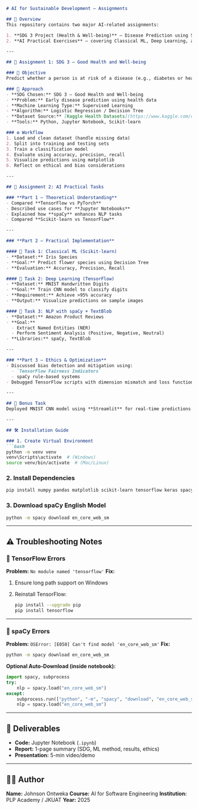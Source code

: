 ````markdown
# AI for Sustainable Development – Assignments

## 📘 Overview
This repository contains two major AI-related assignments:

1. **SDG 3 Project (Health & Well-being)** – Disease Prediction using Supervised Learning (Scikit-learn).
2. **AI Practical Exercises** – covering Classical ML, Deep Learning, and NLP using Python libraries.

---

## 🧩 Assignment 1: SDG 3 – Good Health and Well-being

### 🎯 Objective
Predict whether a person is at risk of a disease (e.g., diabetes or heart disease) using machine learning.

### 🧠 Approach
- **SDG Chosen:** SDG 3 – Good Health and Well-being  
- **Problem:** Early disease prediction using health data  
- **Machine Learning Type:** Supervised Learning  
- **Algorithm:** Logistic Regression / Decision Tree  
- **Dataset Source:** [Kaggle Health Datasets](https://www.kaggle.com/datasets)  
- **Tools:** Python, Jupyter Notebook, Scikit-learn  

### ⚙️ Workflow
1. Load and clean dataset (handle missing data)
2. Split into training and testing sets
3. Train a classification model
4. Evaluate using accuracy, precision, recall
5. Visualize predictions using matplotlib
6. Reflect on ethical and bias considerations

---

## 🤖 Assignment 2: AI Practical Tasks

### **Part 1 – Theoretical Understanding**
- Compared **TensorFlow vs PyTorch**
- Described use cases for **Jupyter Notebooks**
- Explained how **spaCy** enhances NLP tasks
- Compared **Scikit-learn vs TensorFlow**

---

### **Part 2 – Practical Implementation**

#### 🧮 Task 1: Classical ML (Scikit-learn)
- **Dataset:** Iris Species  
- **Goal:** Predict flower species using Decision Tree  
- **Evaluation:** Accuracy, Precision, Recall  

#### 🧠 Task 2: Deep Learning (TensorFlow)
- **Dataset:** MNIST Handwritten Digits  
- **Goal:** Train CNN model to classify digits  
- **Requirement:** Achieve >95% accuracy  
- **Output:** Visualize predictions on sample images  

#### 💬 Task 3: NLP with spaCy + TextBlob
- **Dataset:** Amazon Product Reviews  
- **Goal:** 
  - Extract Named Entities (NER)
  - Perform Sentiment Analysis (Positive, Negative, Neutral)
- **Libraries:** spaCy, TextBlob

---

### **Part 3 – Ethics & Optimization**
- Discussed bias detection and mitigation using:
  - `TensorFlow Fairness Indicators`
  - spaCy rule-based systems
- Debugged TensorFlow scripts with dimension mismatch and loss function errors.

---

## 🚀 Bonus Task
Deployed MNIST CNN model using **Streamlit** for real-time predictions (optional).

---

## 🛠️ Installation Guide

### 1. Create Virtual Environment
```bash
python -m venv venv
venv\Scripts\activate  # (Windows)
source venv/bin/activate  # (Mac/Linux)
````

### 2. Install Dependencies

```bash
pip install numpy pandas matplotlib scikit-learn tensorflow keras spacy textblob
```

### 3. Download spaCy English Model

```bash
python -m spacy download en_core_web_sm
```

---

## ⚠️ Troubleshooting Notes

### 🧩 TensorFlow Errors

**Problem:** `No module named 'tensorflow'`
**Fix:**

1. Ensure long path support on Windows
2. Reinstall TensorFlow:

   ```bash
   pip install --upgrade pip
   pip install tensorflow
   ```

---

### 💬 spaCy Errors

**Problem:** `OSError: [E050] Can't find model 'en_core_web_sm'`
**Fix:**

```bash
python -m spacy download en_core_web_sm
```

**Optional Auto-Download (inside notebook):**

```python
import spacy, subprocess
try:
    nlp = spacy.load("en_core_web_sm")
except:
    subprocess.run(["python", "-m", "spacy", "download", "en_core_web_sm"])
    nlp = spacy.load("en_core_web_sm")
```

---

## 📄 Deliverables

* **Code:** Jupyter Notebook (`.ipynb`)
* **Report:** 1-page summary (SDG, ML method, results, ethics)
* **Presentation:** 5-min video/demo

---

## 👩‍💻 Author

**Name:** Johnson Ontweka
**Course:** AI for Software Engineering
**Institution:** PLP Academy / JKUAT
**Year:** 2025

```

